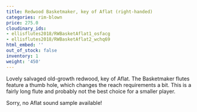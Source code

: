 ```yaml
---
title: Redwood Basketmaker, key of Aflat (right-handed)
categories: rim-blown
price: 275.0
cloudinary_ids:
- ellisflutes2018/RWBasketAflat1_osfacg
- ellisflutes2018/RWBasketAflat2_wchq69
html_embed: ''
out_of_stock: false
inventory: 1
weight: '450'
---
```


Lovely salvaged old-growth redwood, key of Aflat.  The Basketmaker flutes feature a thumb hole, which changes the reach requirements a bit.  This is a fairly long flute and probably not the best choice for a smaller player.

Sorry, no Aflat sound sample available!  